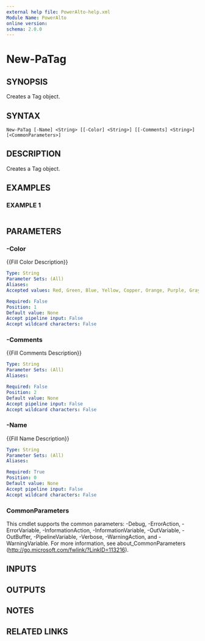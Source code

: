 ```yaml
---
external help file: PowerAlto-help.xml
Module Name: PowerAlto
online version:
schema: 2.0.0
---
```


# New-PaTag

## SYNOPSIS
Creates a Tag object.

## SYNTAX

```
New-PaTag [-Name] <String> [[-Color] <String>] [[-Comments] <String>] [<CommonParameters>]
```

## DESCRIPTION
Creates a Tag object.

## EXAMPLES

### EXAMPLE 1
```

```

## PARAMETERS

### -Color
{{Fill Color Description}}

```yaml
Type: String
Parameter Sets: (All)
Aliases:
Accepted values: Red, Green, Blue, Yellow, Copper, Orange, Purple, Gray, Light Green, Cyan, Light Gray, Blue Gray, Lime, Black, Gold, Brown, Green

Required: False
Position: 1
Default value: None
Accept pipeline input: False
Accept wildcard characters: False
```

### -Comments
{{Fill Comments Description}}

```yaml
Type: String
Parameter Sets: (All)
Aliases:

Required: False
Position: 2
Default value: None
Accept pipeline input: False
Accept wildcard characters: False
```

### -Name
{{Fill Name Description}}

```yaml
Type: String
Parameter Sets: (All)
Aliases:

Required: True
Position: 0
Default value: None
Accept pipeline input: False
Accept wildcard characters: False
```

### CommonParameters
This cmdlet supports the common parameters: -Debug, -ErrorAction, -ErrorVariable, -InformationAction, -InformationVariable, -OutVariable, -OutBuffer, -PipelineVariable, -Verbose, -WarningAction, and -WarningVariable. For more information, see about_CommonParameters (http://go.microsoft.com/fwlink/?LinkID=113216).

## INPUTS

## OUTPUTS

## NOTES

## RELATED LINKS
